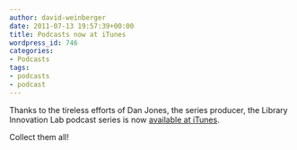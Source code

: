 ```yaml
---
author: david-weinberger
date: 2011-07-13 19:57:39+00:00
title: Podcasts now at iTunes
wordpress_id: 746
categories:
- Podcasts
tags:
- podcasts
- podcast
---
```


Thanks to the tireless efforts of Dan Jones, the series producer, the Library Innovation Lab podcast series is now [available at iTunes](http://itunes.apple.com/us/podcast/librarylab-the-podcast/id449691453).

Collect them all!
